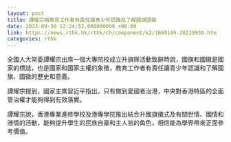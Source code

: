 ```yaml
---
layout: post
title: 譚耀宗稱教育工作者有責任讓青少年認識及了解國旗國徽
date: 2022-09-30 12:24:52.000000000 +08:00
link: https://news.rthk.hk/rthk/ch/component/k2/1669109-20220930.htm
categories: rthk
---
```


全國人大常委譚耀宗出席一個大專院校成立升旗隊活動致辭時說，國旗和國徽是國家的標誌，也是國家和國家主權的象徵，教育工作者有責任讓青少年認識和了解國旗、國徽的歷史和意義。

譚耀宗提到，國家主席習近平指出，只有做到愛國者治港，中央對香港特區的全面管治權才能夠得到有效落實。

譚耀宗說，香港專業進修學校及港專學院推出結合升國旗儀式及有關世情、國情和港情的活動，能夠提升學生的民族自豪和主人翁的角色，相信能為學界帶來正面參考價值。
